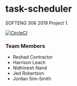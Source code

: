 # task-scheduler
SOFTENG 306 2019 Project 1.

[![CircleCI](https://circleci.com/gh/jordansimsmith/task-scheduler/tree/master.svg?style=svg&circle-token=c48171477558fe26614b73a159c316c8658e152b)](https://circleci.com/gh/jordansimsmith/task-scheduler/tree/master)

### Team Members
- Reshad Contractor
- Harrison Leach
- Nidhinesh Nand
- Jed Robertson
- Jordan Sim-Smith

